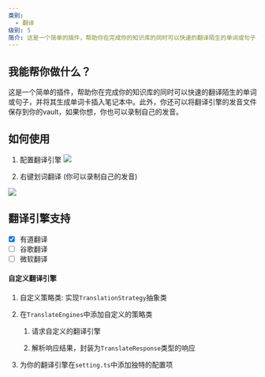 ```yaml
---
类别:
  - 翻译
级别: 5
简介: 这是一个简单的插件，帮助你在完成你的知识库的同时可以快速的翻译陌生的单词或句子，并将其生成单词卡插入笔记本中。此外，你还可以将翻译引擎的发音文件保存到你的vault，如果你想，你也可以录制自己的发音。
---
```



## 我能帮你做什么？

这是一个简单的插件，帮助你在完成你的知识库的同时可以快速的翻译陌生的单词或句子，并将其生成单词卡插入笔记本中。此外，你还可以将翻译引擎的发音文件保存到你的vault，如果你想，你也可以录制自己的发音。

## 如何使用

1. 配置翻译引擎
    ![](https://qhdtc.oss-cn-chengdu.aliyuncs.com/obsidian/202407301550380.png)

2. 右键划词翻译 (你可以录制自己的发音)
    
![](https://qhdtc.oss-cn-chengdu.aliyuncs.com/obsidian/202407301550670.png)

## 翻译引擎支持

- [x]  有道翻译
- [ ]  谷歌翻译
- [ ]  微软翻译

#### 自定义翻译引擎

1. 自定义策略类: 实现`TranslationStrategy`抽象类
    
2. 在`TranslateEngines`中添加自定义的策略类
    
    1. 请求自定义的翻译引擎
        
    2. 解析响应结果，封装为`TranslateResponse`类型的响应
        
3. 为你的翻译引擎在`setting.ts`中添加独特的配置项